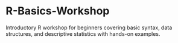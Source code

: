 # R-Basics-Workshop
Introductory R workshop for beginners covering basic syntax, data structures, and descriptive statistics with hands-on examples.
